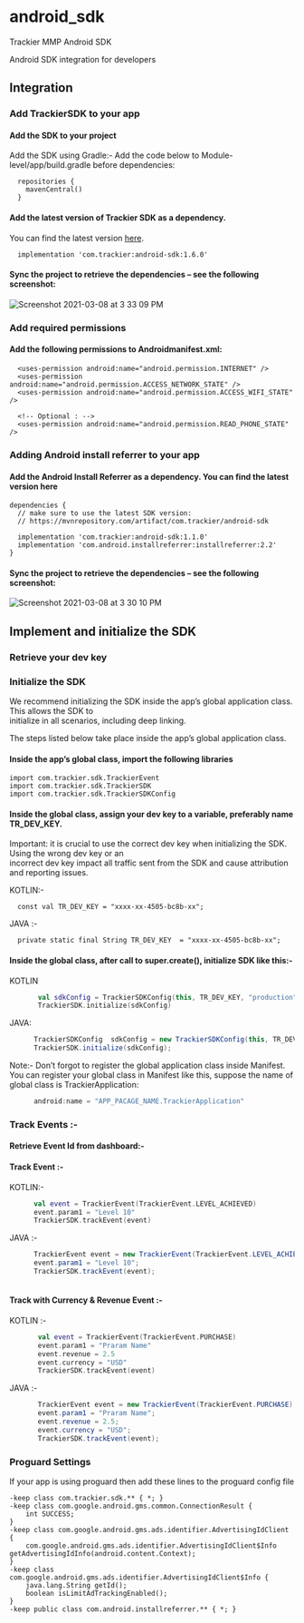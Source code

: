 # android_sdk
Trackier MMP Android SDK

Android SDK integration for developers
 
## Integration
 
### Add TrackierSDK to your app
 
#### Add the SDK to your project
 
  Add the SDK using Gradle:- Add the code below to Module-level/app/build.gradle before
  dependencies:
```
  repositories {
    mavenCentral()
  }
```

#### Add the latest version of Trackier SDK as a dependency.

You can find the latest version [here](https://mvnrepository.com/artifact/com.trackier/android-sdk).
```
  implementation 'com.trackier:android-sdk:1.6.0'
```
 
#### Sync the project to retrieve the dependencies – see the following screenshot:

![Screenshot 2021-03-08 at 3 33 09 PM](https://user-images.githubusercontent.com/34488320/110306675-1423ca80-8024-11eb-9117-07ed04c5072c.jpg)
 
### Add required permissions

#### Add the following permissions to Androidmanifest.xml:
  
```
  <uses-permission android:name="android.permission.INTERNET" />
  <uses-permission android:name="android.permission.ACCESS_NETWORK_STATE" />
  <uses-permission android:name="android.permission.ACCESS_WIFI_STATE" />
 
  <!-- Optional : -->
  <uses-permission android:name="android.permission.READ_PHONE_STATE" />
```
 
### Adding Android install referrer to your app
 
#### Add the Android Install Referrer as a dependency. You can find the latest version here

```
dependencies {
  // make sure to use the latest SDK version:
  // https://mvnrepository.com/artifact/com.trackier/android-sdk   
 
  implementation 'com.trackier:android-sdk:1.1.0'
  implementation 'com.android.installreferrer:installreferrer:2.2'
}
```
 
#### Sync the project to retrieve the dependencies – see the following screenshot:
 
![Screenshot 2021-03-08 at 3 30 10 PM](https://user-images.githubusercontent.com/34488320/110306113-76300000-8023-11eb-9732-94598bae53ce.jpg)
 
 
## Implement and initialize the SDK
 
### Retrieve your dev key
 
### Initialize the SDK
  
   We recommend initializing the SDK inside the app’s global application class. This allows the SDK to  
   initialize in all scenarios, including deep linking.
 
  The steps listed below take place inside the app’s global application class.
 
#### Inside the app’s global class, import the following libraries
 
    import com.trackier.sdk.TrackierEvent
    import com.trackier.sdk.TrackierSDK
    import com.trackier.sdk.TrackierSDKConfig
 
#### Inside the global class, assign your dev key to a variable, preferably name TR_DEV_KEY.
 
   Important: it is crucial to use the correct dev key when initializing the SDK. Using the wrong dev key or an     
   incorrect dev key impact all traffic sent from the SDK and cause attribution and reporting issues.
 
 KOTLIN:-
 
      const val TR_DEV_KEY = "xxxx-xx-4505-bc8b-xx";
 
JAVA :-
 
      private static final String TR_DEV_KEY  = "xxxx-xx-4505-bc8b-xx";
 
#### Inside the global class, after call to super.create(), initialize SDK like this:-

KOTLIN
```kotlin
       val sdkConfig = TrackierSDKConfig(this, TR_DEV_KEY, "production")
       TrackierSDK.initialize(sdkConfig)
```
 
JAVA:
```java
      TrackierSDKConfig  sdkConfig = new TrackierSDKConfig(this, TR_DEV_KEY, "production");
      TrackierSDK.initialize(sdkConfig);
```
 
Note:- Don’t forgot to register the global application class inside Manifest. You can register your global class in Manifest like this, suppose the name of global class is TrackierApplication:

```java 
      android:name = "APP_PACAGE_NAME.TrackierApplication"
```
 
### Track Events :-
 
#### Retrieve Event Id from dashboard:-
 
 
 
 
#### Track Event :-
   
KOTLIN:-
```kotlin
      val event = TrackierEvent(TrackierEvent.LEVEL_ACHIEVED)
      event.param1 = "Level 10"
      TrackierSDK.trackEvent(event)
```

JAVA :-
```java
      TrackierEvent event = new TrackierEvent(TrackierEvent.LEVEL_ACHIEVED);
      event.param1 = "Level 10";
      TrackierSDK.trackEvent(event);
 
```
 
 
#### Track with Currency & Revenue Event :-
 
KOTLIN :-
```kotlin
       val event = TrackierEvent(TrackierEvent.PURCHASE)
       event.param1 = "Praram Name"
       event.revenue = 2.5
       event.currency = "USD"
       TrackierSDK.trackEvent(event)
```
 
JAVA :-
```java
       TrackierEvent event = new TrackierEvent(TrackierEvent.PURCHASE);
       event.param1 = "Praram Name";
       event.revenue = 2.5;
       event.currency = "USD";
       TrackierSDK.trackEvent(event);
```
### Proguard Settings

If your app is using proguard then add these lines to the proguard config file

```
-keep class com.trackier.sdk.** { *; }
-keep class com.google.android.gms.common.ConnectionResult {
    int SUCCESS;
}
-keep class com.google.android.gms.ads.identifier.AdvertisingIdClient {
    com.google.android.gms.ads.identifier.AdvertisingIdClient$Info getAdvertisingIdInfo(android.content.Context);
}
-keep class com.google.android.gms.ads.identifier.AdvertisingIdClient$Info {
    java.lang.String getId();
    boolean isLimitAdTrackingEnabled();
}
-keep public class com.android.installreferrer.** { *; }
```

